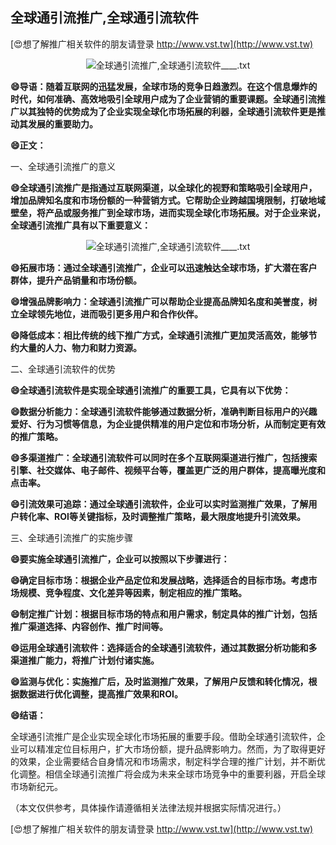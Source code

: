 ## **全球通引流推广,全球通引流软件**

[😍想了解推广相关软件的朋友请登录 http://www.vst.tw](http://www.vst.tw)

 <center><img src="https://vst.tw/MP4/tuiguang/png/1.png" alt="全球通引流推广,全球通引流软件____.txt"></center>

**😄导语：随着互联网的迅猛发展，全球市场的竞争日趋激烈。在这个信息爆炸的时代，如何准确、高效地吸引全球用户成为了企业营销的重要课题。全球通引流推广以其独特的优势成为了企业实现全球化市场拓展的利器，全球通引流软件更是推动其发展的重要助力。**

**😄正文：**

一、全球通引流推广的意义

**😄全球通引流推广是指通过互联网渠道，以全球化的视野和策略吸引全球用户，增加品牌知名度和市场份额的一种营销方式。它帮助企业跨越国境限制，打破地域壁垒，将产品或服务推广到全球市场，进而实现全球化市场拓展。对于企业来说，全球通引流推广具有以下重要意义：**

 <center><img src="https://vst.tw/MP4/tuiguang/png/5.png" alt="全球通引流推广,全球通引流软件____.txt"></center>

**😄拓展市场：通过全球通引流推广，企业可以迅速触达全球市场，扩大潜在客户群体，提升产品销量和市场份额。**

**😄增强品牌影响力：全球通引流推广可以帮助企业提高品牌知名度和美誉度，树立全球领先地位，进而吸引更多用户和合作伙伴。**

**😄降低成本：相比传统的线下推广方式，全球通引流推广更加灵活高效，能够节约大量的人力、物力和财力资源。**

二、全球通引流软件的优势

**😄全球通引流软件是实现全球通引流推广的重要工具，它具有以下优势：**

**😄数据分析能力：全球通引流软件能够通过数据分析，准确判断目标用户的兴趣爱好、行为习惯等信息，为企业提供精准的用户定位和市场分析，从而制定更有效的推广策略。**

**😄多渠道推广：全球通引流软件可以同时在多个互联网渠道进行推广，包括搜索引擎、社交媒体、电子邮件、视频平台等，覆盖更广泛的用户群体，提高曝光度和点击率。**

**😄引流效果可追踪：通过全球通引流软件，企业可以实时监测推广效果，了解用户转化率、ROI等关键指标，及时调整推广策略，最大限度地提升引流效果。**

三、全球通引流推广的实施步骤

**😄要实施全球通引流推广，企业可以按照以下步骤进行：**

**😄确定目标市场：根据企业产品定位和发展战略，选择适合的目标市场。考虑市场规模、竞争程度、文化差异等因素，制定相应的推广策略。**

**😄制定推广计划：根据目标市场的特点和用户需求，制定具体的推广计划，包括推广渠道选择、内容创作、推广时间等。**

**😄运用全球通引流软件：选择适合的全球通引流软件，通过其数据分析功能和多渠道推广能力，将推广计划付诸实施。**

**😄监测与优化：实施推广后，及时监测推广效果，了解用户反馈和转化情况，根据数据进行优化调整，提高推广效果和ROI。**

**😄结语：**

全球通引流推广是企业实现全球化市场拓展的重要手段。借助全球通引流软件，企业可以精准定位目标用户，扩大市场份额，提升品牌影响力。然而，为了取得更好的效果，企业需要结合自身情况和市场需求，制定科学合理的推广计划，并不断优化调整。相信全球通引流推广将会成为未来全球市场竞争中的重要利器，开启全球市场新纪元。

（本文仅供参考，具体操作请遵循相关法律法规并根据实际情况进行。）

[😍想了解推广相关软件的朋友请登录 http://www.vst.tw](http://www.vst.tw)



